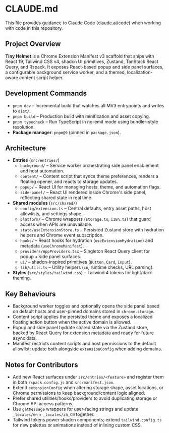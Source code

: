 # CLAUDE.md

This file provides guidance to Claude Code (claude.ai/code) when working with code in this repository.

## Project Overview

**Tiny Helmet** is a Chrome Extension Manifest v3 scaffold that ships with React 19, Tailwind CSS v4, shadcn UI primitives, Zustand, TanStack React Query, and Rspack. It exposes React-based popup and side panel surfaces, a configurable background service worker, and a themed, localization-aware content script helper.

## Development Commands

- `pnpm dev` – Incremental build that watches all MV3 entrypoints and writes to `dist/`.
- `pnpm build` – Production build with minification and asset copying.
- `pnpm typecheck` – Run TypeScript in no-emit mode using bundler-style resolution.
- **Package manager**: `pnpm@9` (pinned in `package.json`).

## Architecture

- **Entries** (`src/entries/`)
  - `background/` – Service worker orchestrating side panel enablement and host automation.
  - `content/` – Content script that syncs theme preferences, renders a floating opener, and reacts to storage updates.
  - `popup/` – React UI for managing hosts, theme, and automation flags.
  - `side-panel/` – React UI rendered inside Chrome's side panel, reflecting shared state in real time.
- **Shared modules** (`src/shared/`)
  - `config/extension.ts` – Central defaults, entry asset paths, host allowlists, and settings shape.
  - `platform/` – Chrome wrappers (`storage.ts`, `i18n.ts`) that guard access when APIs are unavailable.
  - `state/useExtensionStore.ts` – Persisted Zustand store with hydration helpers and Chrome event subscription.
  - `hooks/` – React hooks for hydration (`useExtensionHydration`) and metadata (`useChromeManifest`).
  - `providers/AppProviders.tsx` – Singleton React Query client for popup + side panel surfaces.
  - `ui/` – shadcn-inspired primitives (`Button`, `Card`, `Input`).
  - `lib/utils.ts` – Utility helpers (`cn`, runtime checks, URL parsing).
- **Styles** (`src/styles/tailwind.css`) – Tailwind 4 tokens for light/dark theming.

## Key Behaviours

- Background worker toggles and optionally opens the side panel based on default hosts and user-pinned domains stored in `chrome.storage`.
- Content script applies the persisted theme and exposes a localized floating action button when the active domain is allowed.
- Popup and side panel hydrate shared state via the Zustand store, backed by React Query for extension metadata and ready for future async data.
- Manifest restricts content scripts and host permissions to the default allowlist; update both alongside `extensionConfig` when adding domains.

## Notes for Contributors

- Add new React surfaces under `src/entries/<feature>` and register them in both `rspack.config.js` and `src/manifest.json`.
- Extend `extensionConfig` when altering storage shape, asset locations, or Chrome permissions to keep background/content logic aligned.
- Prefer shared utilities/hooks/providers to avoid duplicating storage or Chrome API access patterns.
- Use `getMessage` wrappers for user-facing strings and update `_locales/en` + `_locales/zh_CN` together.
- Tailwind tokens power shadcn components; extend `tailwind.config.ts` for new palettes or animations instead of inlining custom CSS.
